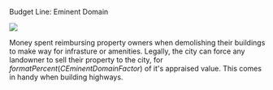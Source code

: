 Budget Line: Eminent Domain

![](docs/images/property.png)

Money spent reimbursing property owners when demolishing their buildings to make way for infrasture or amenities. Legally, the city can force any landowner to sell their property to the city, for $formatPercent(CEminentDomainFactor)$ of it's appraised value. This comes in handy when building highways.

